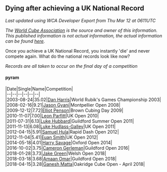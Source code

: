 ## Dying after achieving a UK National Record 

*Last updated using WCA Developer Export from Thu Mar 12 at 0611UTC*

*The [World Cube Association](https://www.worldcubeassociation.org) is the source and owner of this information. This published information is not actual information, the actual information can be found [here](https://www.worldcubeassociation.org/results).*

Once you achieve a UK National Record, you instantly 'die' and never compete again. What do the national records look like now?

*Records are all taken to occur on the final day of a competition*

#### pyram

|Date|Single|Name|Competition|  
|--|--|--|--|--|--|  
|2003-08-24|35.02|[Dan Harris](https://www.worldcubeassociation.org/persons/2003HARR01)|World Rubik's Games Championship 2003|  
|2008-02-16|9.21|[Jason Gyani](https://www.worldcubeassociation.org/persons/2008GYAN01)|Montpellier Open 2008|  
|2009-12-12|7.72|[Elliot Penson](https://www.worldcubeassociation.org/persons/2009PENS01)|Brown Cubing Day 2009|  
|2010-11-07|7.00|[Leon Parfitt](https://www.worldcubeassociation.org/persons/2010PARF01)|UK Open 2010|  
|2011-07-31|6.13|[Luke Hubbard](https://www.worldcubeassociation.org/persons/2011HUBB01)|Guildford Summer Open 2011|  
|2011-11-13|6.08|[Luke Hudlass-Galley](https://www.worldcubeassociation.org/persons/2010HUDL01)|UK Open 2011|  
|2012-04-15|5.91|[Samuel Hula](https://www.worldcubeassociation.org/persons/2011HULA01)|Rapid Dash Open 2012|  
|2012-11-04|5.41|[Euan Smith](https://www.worldcubeassociation.org/persons/2011SMIT04)|UK Open 2012|  
|2014-05-18|4.01|[Harry Savage](https://www.worldcubeassociation.org/persons/2013SAVA01)|Oxford Open 2014|  
|2016-10-02|3.75|[Cameron Gerleman](https://www.worldcubeassociation.org/persons/2015GERL01)|Guildford Open 2016|  
|2018-01-28|3.73|[Jake Green](https://www.worldcubeassociation.org/persons/2017GREE07)|Welsh Open 2018|  
|2018-03-18|3.68|[Amaan Omar](https://www.worldcubeassociation.org/persons/2016OMAR01)|Guildford Open 2018|  
|2018-04-15|3.28|[Ganesh Matta](https://www.worldcubeassociation.org/persons/2015MATT06)|Oakridge Cube Open - April 2018|  
